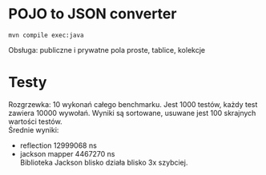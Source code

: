 # POJO to JSON converter

`mvn compile exec:java`


Obsługa: publiczne i prywatne pola proste, tablice, kolekcje

# Testy
Rozgrzewka: 10 wykonań całego benchmarku.
Jest 1000 testów, każdy test zawiera 10000 wywołań. Wyniki są sortowane, usuwane jest 100 skrajnych wartości testów.  
Średnie wyniki:
* reflection 12999068 ns
* jackson mapper 4467270 ns  
Biblioteka Jackson blisko działa blisko 3x szybciej.
